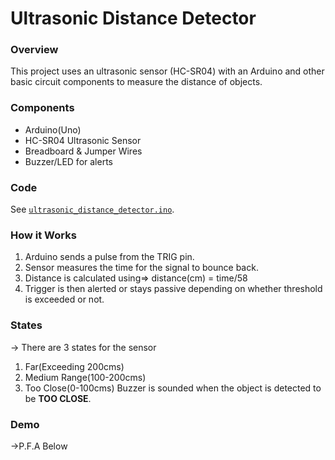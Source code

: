 # Ultrasonic Distance Detector

### Overview

This project uses an ultrasonic sensor (HC-SR04) with an Arduino and other basic circuit components to measure the distance of objects.


### Components
- Arduino(Uno)
- HC-SR04 Ultrasonic Sensor
- Breadboard & Jumper Wires
- Buzzer/LED for alerts

### Code 

See [`ultrasonic_distance_detector.ino`](ultrasonic_distance_detector.ino).

### How it Works
1. Arduino sends a pulse from the TRIG pin. 
2. Sensor measures the time for the signal to bounce back. 
3. Distance is calculated using=> distance(cm) = time/58 
4. Trigger is then alerted or stays passive depending on whether threshold is exceeded or not.

### States
-> There are 3 states for the sensor

1. Far(Exceeding 200cms)
2. Medium Range(100-200cms)
3. Too Close(0-100cms) Buzzer is sounded when the object is detected to be **TOO CLOSE**.

### Demo
->P.F.A Below
